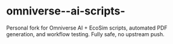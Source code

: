# omniverse--ai-scripts-
Personal fork for Omniverse AI + EcoSim scripts, automated PDF generation, and workflow testing. Fully safe, no upstream push.
